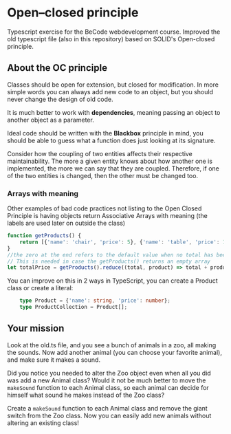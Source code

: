 # Open–closed principle
Typescript exercise for the BeCode webdevelopment course. Improved the old typescript file (also in this repository) based on SOLID's Open-closed principle.


## About the OC principle
Classes should be open for extension, but closed for modification. In more simple words you can always add new code to an object, but you should never change the design of old code.

It is much better to work with **dependencies**, meaning passing an object to another object as a parameter. 

Ideal code should be written with the **Blackbox** principle in mind, you should be able to guess what a function does just looking at its signature.

Consider how the coupling of two entities affects their respective maintainability. The more a given entity knows about how another one is implemented, the more we can say that they are coupled. Therefore, if one of the two entities is changed, then the other must be changed too.

### Arrays with meaning
Other examples of bad code practices not listing to the Open Closed Principle is having objects return Associative Arrays with meaning (the labels are used later on outside the class)

````typescript
function getProducts() {
    return [{'name': 'chair', 'price': 5}, {'name': 'table', 'price': 15}, {'name': 'bed', 'price': 20}];
}
//the zero at the end refers to the default value when no total has been calculated yet (first value of total)
// This is needed in case the getProducts() returns an empty array
let totalPrice = getProducts().reduce((total, product) => total + product.price, 0);
````

You can improve on this in 2 ways in TypeScript, you can create a Product class or create a literal:
````typescript
    type Product = {'name': string, 'price': number};
    type ProductCollection = Product[];
````

## Your mission
Look at the old.ts file, and you see a bunch of animals in a zoo, all making the sounds.
Now add another animal (you can choose your favorite animal), and make sure it makes a sound.

Did you notice you needed to alter the Zoo object even when all you did was add a new Animal class? Would it not be much better to move the `makeSound` function to each Animal class, so each animal can decide for himself what sound he makes instead of the Zoo class?

Create a `makeSound` function to each Animal class and remove the giant switch from the Zoo class. Now you can easily add new animals without altering an existing class!